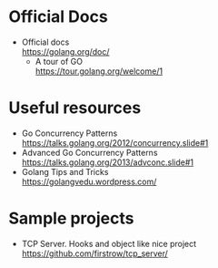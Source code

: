 # Official Docs
- Official docs<br>
  https://golang.org/doc/
  - A tour of GO<br>
    https://tour.golang.org/welcome/1

# Useful resources
- Go Concurrency Patterns<br>
  https://talks.golang.org/2012/concurrency.slide#1
- Advanced Go Concurrency Patterns<br>
  https://talks.golang.org/2013/advconc.slide#1
- Golang Tips and Tricks<br>
  https://golangvedu.wordpress.com/

# Sample projects
- TCP Server. Hooks and object like nice project <br>
  https://github.com/firstrow/tcp_server/

